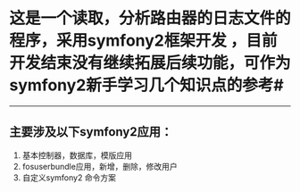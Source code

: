 # 这是一个读取，分析路由器的日志文件的程序，采用symfony2框架开发 ，目前开发结束没有继续拓展后续功能，可作为symfony2新手学习几个知识点的参考#

----------
## 主要涉及以下symfony2应用： ##
1. 基本控制器，数据库，模版应用
2. fosuserbundle应用，新增，删除，修改用户
3. 自定义symfony2 命令方案